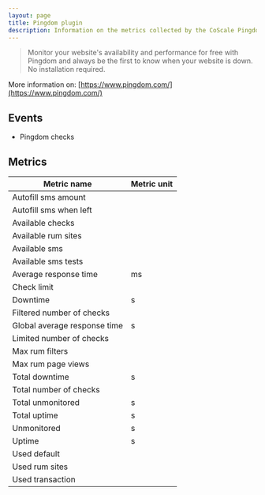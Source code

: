 ```yaml
---
layout: page
title: Pingdom plugin
description: Information on the metrics collected by the CoScale Pingdom plugin.
---
```


> Monitor your website's availability and performance for free with Pingdom and always be the first to know when your website is down. No installation required.

More information on: [https://www.pingdom.com/](https://www.pingdom.com/)

## Events

* Pingdom checks

## Metrics

| Metric name                  | Metric unit |
|------------------------------|-------------|
| Autofill sms amount          |             |
| Autofill sms when left       |             |
| Available checks             |             |
| Available rum sites          |             |
| Available sms                |             |
| Available sms tests          |             |
| Average response time        | ms          |
| Check limit                  |             |
| Downtime                     | s           |
| Filtered number of checks    |             |
| Global average response time | s           |
| Limited number of checks     |             |
| Max rum filters              |             |
| Max rum page views           |             |
| Total downtime               | s           |
| Total number of checks       |             |
| Total unmonitored            | s           |
| Total uptime                 | s           |
| Unmonitored                  | s           |
| Uptime                       | s           |
| Used default                 |             |
| Used rum sites               |             |
| Used transaction             |             |
